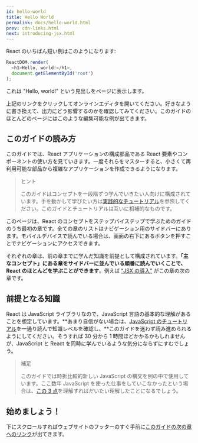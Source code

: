 ```yaml
---
id: hello-world
title: Hello World
permalink: docs/hello-world.html
prev: cdn-links.html
next: introducing-jsx.html
---
```


React のいちばん短い例はこのようになります:

```js
ReactDOM.render(
  <h1>Hello, world!</h1>,
  document.getElementById('root')
);
```

これは "Hello, world!" という見出しをページに表示します。

[](codepen://hello-world)

上記のリンクをクリックしてオンラインエディタを開いてください。好きなように書き換えて、出力にどう影響するのかを確認してみてください。このガイドのほとんどのページにはこのような編集可能な例が出てきます。

<a id="how-to-read-this-guide"></a>
## このガイドの読み方

このガイドでは、React アプリケーションの構成部品である React 要素やコンポーネントの使い方を見ていきます。一度それらをマスターすると、小さくて再利用可能な部品から複雑なアプリケーションを作成できるようになります。

>ヒント
>
>このガイドはコンセプトを一段階ずつ学んでいきたい人向けに構成されています。手を動かして学びたい方は[実践的なチュートリアル](/tutorial/tutorial.html)を参照してください。このガイドとチュートリアルは互いに相補的なものです。

このページは、React のコンセプトをステップバイステップで学ぶためのガイドのうち最初の章です。全ての章のリストはナビゲーション用のサイドバーにあります。モバイルデバイスで読んでいる場合は、画面の右下にあるボタンを押すことでナビゲーションにアクセスできます。

それぞれの章は、前の章までに学んだ知識を前提として構成されています。**「主なコンセプト」にある章をサイドバーに並んでいる順番に読んでいくことで、React のほとんどを学ぶことができます**。例えば [“JSX の導入”](/docs/introducing-jsx.html) がこの章の次の章です。

## 前提となる知識

React は JavaScript ライブラリなので、JavaScript 言語の基本的な理解があることを想定しています。**あまり自信がない場合は、[JavaScript のチュートリアル](https://developer.mozilla.org/en-US/docs/Web/JavaScript/A_re-introduction_to_JavaScript)を一通り読んで知識レベルを確認し、**このガイドを迷わず読み進められるようにしてください。そうすれば 30 分から 1 時間ほどかかるかもしれませんが、JavaScript と React を同時に学んでいるような気分にならずにすむでしょう。

>補足
>
>このガイドでは時折比較的新しい JavaScript の構文を例の中で使用しています。ここ数年 JavaScript を使った仕事をしていこなかったという場合は、[この 3 点](https://gist.github.com/gaearon/683e676101005de0add59e8bb345340c)を理解すればだいたい理解したことになるでしょう。

<a id="lets-get-started"></a>
## 始めましょう！

下にスクロールすればウェブサイトのフッターのすぐ手前に[このガイドの次の章へのリンク](/docs/introducing-jsx.html)が出てきます。

